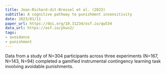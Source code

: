 ```yaml
---
title: Jean-Richard-dit-Bressel et al. (2023)
subtitle: A cognitive pathway to punishment insensitivity
date: 2023/01/11
paper_url: https://doi.org/10.31234/osf.io/qw534
data_url: https://osf.io/ykun2/
tags:
- avoidance
- punishment
---
```


Data from a study of N=304 participants across three experiments (N=167, N=143, N=94) completed a gamified instrumental contingency learning task involving avoidable punishments.
